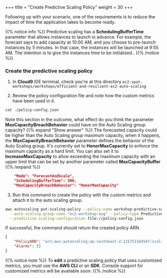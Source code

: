 +++
title = "Create Predictive Scaling Policy"
weight = 30
+++

Following up with your scenario, one of the requirements is to reduce the impact of time the application takes to become ready.

{{% notice info %}}
Predictive scaling has a **SchedulingBufferTime** parameter that  allows instances to launch in advance. For example, the forecast says to add capacity at 10:00 AM, and you choose to pre-launch instances by 5 minutes. In that case, the instances will be launched at 9:55 AM. The intention is to give the instances time to be initialized..
{{% /notice %}}

### Create the predictive scaling policy

1. In **Cloud9** IDE terminal, check you're at this directory `ec2-spot-workshops/workshops/efficient-and-resilient-ec2-auto-scaling`

2. Review the policy configuration file and note how the custom metrics have been used in it.
  ```bash
  cat ./policy-config.json
  ```
Note this section in the outcome, what effect do you think the parameter **MaxCapacityBreachBehavior** could have on the Auto Scaling group capacity?
{{% expand "Show answer" %}}
The forecasted capacity could be higher than the Auto Scaling group maximum capacity, when it happens, the **MaxCapacityBreachBehavior** parameter defines the behavior of the Auto Scaling group. It's currently set to **HonorMaxCapacity** to enforce the maximum capacity as a hard limit. You can also set it to **IncreaseMaxCapacity** to allow exceeding the maximum capacity with an upper limit that can be set by another parameter called **MaxCapacityBuffer**
{{% /expand %}}
```json
    "Mode": "ForecastAndScale",
    "SchedulingBufferTime": 300,
    "MaxCapacityBreachBehavior": "HonorMaxCapacity"
```

3. Run this command to create the policy with the custom metrics and attach it to the auto scaling group.

```bash
aws autoscaling put-scaling-policy --policy-name workshop-predictive-scaling-policy \
  --auto-scaling-group-name "ec2-workshop-asg" --policy-type PredictiveScaling \
  --predictive-scaling-configuration file://policy-config.json
```

If successful, the command should return the created policy ARN.

```json
{
    "PolicyARN": "arn:aws:autoscaling:ap-southeast-2:115751184547:scalingPolicy:df0e550e-b0d6-4924-8663-d394de77b0e3:autoScalingGroupName/ec2-workshop-asg:policyName/workshop-predictive-scaling-policy",
    "Alarms": []
}
```

{{% notice note %}}
To **edit** a predictive scaling policy that uses customized metrics, you must use the **AWS CLI** or an **SDK**. Console support for customized metrics will be available soon.
{{% /notice %}}